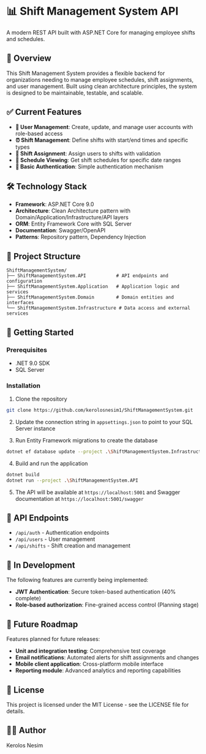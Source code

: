 # 📊 Shift Management System API

A modern REST API built with ASP.NET Core for managing employee shifts and schedules.

## 🌟 Overview

This Shift Management System provides a flexible backend for organizations needing to manage employee schedules, shift assignments, and user management. Built using clean architecture principles, the system is designed to be maintainable, testable, and scalable.

## ✅ Current Features

- **👥 User Management**: Create, update, and manage user accounts with role-based access
- **⏰ Shift Management**: Define shifts with start/end times and specific types
- **📝 Shift Assignment**: Assign users to shifts with validation
- **📆 Schedule Viewing**: Get shift schedules for specific date ranges
- **🔐 Basic Authentication**: Simple authentication mechanism

## 🛠️ Technology Stack

- **Framework**: ASP.NET Core 9.0
- **Architecture**: Clean Architecture pattern with Domain/Application/Infrastructure/API layers
- **ORM**: Entity Framework Core with SQL Server
- **Documentation**: Swagger/OpenAPI
- **Patterns**: Repository pattern, Dependency Injection

## 📂 Project Structure

```
ShiftManagementSystem/
├── ShiftManagementSystem.API           # API endpoints and configuration
├── ShiftManagementSystem.Application   # Application logic and services
├── ShiftManagementSystem.Domain        # Domain entities and interfaces
└── ShiftManagementSystem.Infrastructure # Data access and external services
```

## 🚀 Getting Started

### Prerequisites

- .NET 9.0 SDK
- SQL Server

### Installation

1. Clone the repository
```bash
git clone https://github.com/kerolosnesim1/ShiftManagementSystem.git
```

2. Update the connection string in `appsettings.json` to point to your SQL Server instance

3. Run Entity Framework migrations to create the database
```bash
dotnet ef database update --project .\ShiftManagementSystem.Infrastructure --startup-project .\ShiftManagementSystem.API
```

4. Build and run the application
```bash
dotnet build
dotnet run --project .\ShiftManagementSystem.API
```

5. The API will be available at `https://localhost:5001` and Swagger documentation at `https://localhost:5001/swagger`

## 🔌 API Endpoints

- `/api/auth` - Authentication endpoints
- `/api/users` - User management
- `/api/shifts` - Shift creation and management

## 🚧 In Development

The following features are currently being implemented:

- **JWT Authentication**: Secure token-based authentication (40% complete)
- **Role-based authorization**: Fine-grained access control (Planning stage)

## 📝 Future Roadmap

Features planned for future releases:

- **Unit and integration testing**: Comprehensive test coverage
- **Email notifications**: Automated alerts for shift assignments and changes
- **Mobile client application**: Cross-platform mobile interface
- **Reporting module**: Advanced analytics and reporting capabilities

## 📄 License

This project is licensed under the MIT License - see the LICENSE file for details.

## 👨‍💻 Author

Kerolos Nesim 